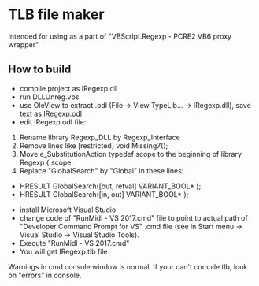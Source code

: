 # TLB file maker

Intended for using as a part of "VBScript.Regexp - PCRE2 VB6 proxy wrapper"

## How to build
* compile project as IRegexp.dll
* run DLLUnreg.vbs
* use OleView to extract .odl (File -> View TypeLib... -> IRegexp.dll), save text as IRegexp.odl
* edit IRegexp.odl file:
1. Rename library Regexp_DLL by Regexp_Interface
1. Remove lines like [restricted] void Missing7();
2. Move e_SubstitutionAction typedef scope to the beginning of library Regexp { scope.
3. Replace "GlobalSearch" by "Global" in these lines:
 - HRESULT GlobalSearch([out, retval] VARIANT_BOOL* );
 - HRESULT GlobalSearch([in, out] VARIANT_BOOL* );
* install Microsoft Visual Studio
* change code of "RunMidl - VS 2017.cmd" file to point to actual path of "Developer Command Prompt for VS" .cmd file (see in Start menu -> Visual Studio -> Visual Studio Tools).
* Execute "RunMidl - VS 2017.cmd"
* You will get IRegexp.tlb file

Warnings in cmd console window is normal.
If your can't compile tlb, look on "errors" in console.

